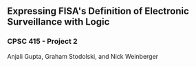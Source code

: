 ## Expressing FISA's Definition of Electronic Surveillance with Logic
### CPSC 415 - Project 2
Anjali Gupta, Graham Stodolski, and Nick Weinberger
